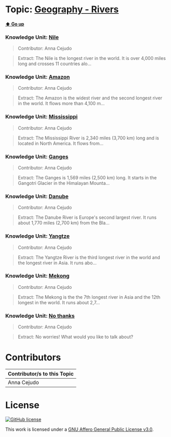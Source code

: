 # Topic: [Geography - Rivers](../topics/geography-rivers.md) 
#### [:arrow_up: Go up](../README.md)

### Knowledge Unit: [Nile ](../knowledge_units/geography-rivers/nile.md)

> Contributor: Anna Cejudo

> Extract: The Nile is the longest river in the world. It is over 4,000 miles long and crosses 11 countries alo...


### Knowledge Unit: [Amazon ](../knowledge_units/geography-rivers/amazon.md)

> Contributor: Anna Cejudo

> Extract: The Amazon is the widest river and the second longest river in the world. It flows more than 4,100 m...


### Knowledge Unit: [Mississippi ](../knowledge_units/geography-rivers/mississippi.md)

> Contributor: Anna Cejudo

> Extract: The Mississippi River is 2,340 miles (3,700 km) long and is located in North America. It flows from...


### Knowledge Unit: [Ganges ](../knowledge_units/geography-rivers/ganges.md)

> Contributor: Anna Cejudo

> Extract: The Ganges is 1,569 miles (2,500 km) long. It starts in the Gangotri Glacier in the Himalayan Mounta...


### Knowledge Unit: [Danube ](../knowledge_units/geography-rivers/danube.md)

> Contributor: Anna Cejudo

> Extract: The Danube River is Europe&#039;s second largest river. It runs about 1,770 miles (2,700 km) from the Bla...


### Knowledge Unit: [Yangtze ](../knowledge_units/geography-rivers/yangtze.md)

> Contributor: Anna Cejudo

> Extract: The Yangtze River is the third longest river in the world and the longest river in Asia. It runs abo...


### Knowledge Unit: [Mekong ](../knowledge_units/geography-rivers/mekong.md)

> Contributor: Anna Cejudo

> Extract: The Mekong is the the 7th longest river in Asia and the 12th longest in the world. It runs about 2,7...


### Knowledge Unit: [No thanks ](../knowledge_units/geography-rivers/no-thanks.md)

> Contributor: Anna Cejudo

> Extract: No worries! What would you like to talk about?


# Contributors

| Contributor/s to this Topic |
| - |  
| Anna Cejudo |    


# License
[![GitHub license](https://img.shields.io/github/license/inbrainz/cerebro)](https://github.com/inbrainz/cerebro/blob/master/LICENSE)

This work is licensed under a [GNU Affero General Public License v3.0](https://www.gnu.org/licenses/agpl-3.0.txt).